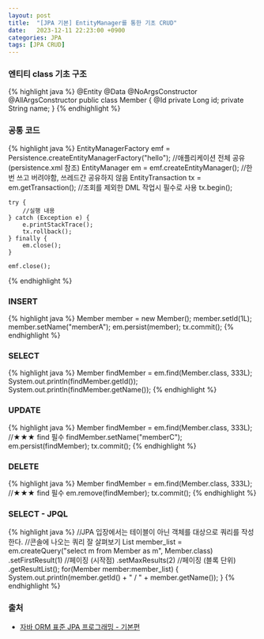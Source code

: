 ```yaml
---
layout: post
title:  "[JPA 기본] EntityManager를 통한 기초 CRUD"
date:   2023-12-11 22:23:00 +0900
categories: JPA
tags: [JPA CRUD]
---
```


### 엔티티 class 기초 구조

{% highlight java %}
    @Entity
    @Data
    @NoArgsConstructor
    @AllArgsConstructor
    public class Member {
        @Id
        private Long id;
        private String name; 
    }
{% endhighlight %}

### 공통 코드

{% highlight java %}
    EntityManagerFactory emf = Persistence.createEntityManagerFactory("hello"); //애플리케이션 전체 공유 (persistence.xml 참조)
    EntityManager em = emf.createEntityManager(); //한번 쓰고 버려야함, 쓰레드간 공유하지 않음
    EntityTransaction tx = em.getTransaction(); //조회를 제외한 DML 작업시 필수로 사용
    tx.begin();
    
    try {
        //실행 내용
    } catch (Exception e) {
        e.printStackTrace();
        tx.rollback();
    } finally {
        em.close();
    }
    
    emf.close();
{% endhighlight %}

### INSERT

{% highlight java %}
    Member member = new Member();
    member.setId(1L);
    member.setName("memberA");
    em.persist(member);
    tx.commit();
{% endhighlight %}

### SELECT

{% highlight java %}
    Member findMember = em.find(Member.class, 333L);
    System.out.println(findMember.getId());
    System.out.println(findMember.getName());
{% endhighlight %}

### UPDATE

{% highlight java %}
    Member findMember = em.find(Member.class, 333L); //★★★ find 필수
    findMember.setName("memberC");
    em.persist(findMember);
    tx.commit();
{% endhighlight %}

### DELETE

{% highlight java %}
    Member findMember = em.find(Member.class, 333L); //★★★ find 필수
    em.remove(findMember);
    tx.commit();
{% endhighlight %}

### SELECT - JPQL

{% highlight java %}
    //JPA 입장에서는 테이블이 아닌 객체를 대상으로 쿼리를 작성한다.
    //콘솔에 나오는 쿼리 잘 살펴보기
    List<Member> member_list =
            em.createQuery("select m from Member as m", Member.class)
            .setFirstResult(1) //페이징 (시작점)
            .setMaxResults(2) //페이징 (블록 단위)
            .getResultList();
    for(Member member:member_list) {
        System.out.println(member.getId() + " / " + member.getName());
    }
{% endhighlight %}

### 출처

- [자바 ORM 표준 JPA 프로그래밍 - 기본편](https://www.inflearn.com/course/ORM-JPA-Basic#curriculum)